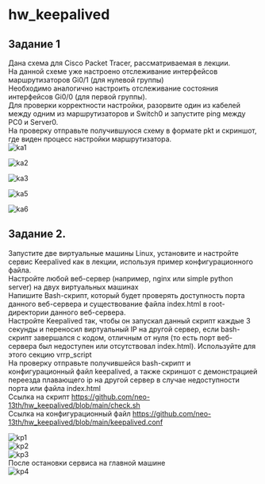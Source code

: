 # hw_keepalived
## Задание 1  
Дана схема для Cisco Packet Tracer, рассматриваемая в лекции.  
На данной схеме уже настроено отслеживание интерфейсов маршрутизаторов Gi0/1 (для нулевой группы)  
Необходимо аналогично настроить отслеживание состояния интерфейсов Gi0/0 (для первой группы).  
Для проверки корректности настройки, разорвите один из кабелей между одним из маршрутизаторов и Switch0 и запустите ping между PC0 и Server0.  
На проверку отправьте получившуюся схему в формате pkt и скриншот, где виден процесс настройки маршрутизатора.  
  ![ka1](https://github.com/neo-13th/hw_keepalived/assets/150372172/bd89d0bb-f7cf-4299-90e7-de07b4367cb6)  
  
![ka2](https://github.com/neo-13th/hw_keepalived/assets/150372172/e70e268d-15ee-42f8-bafb-e2d4e4e4edea)  

![ka3](https://github.com/neo-13th/hw_keepalived/assets/150372172/581020f9-bf58-4152-a2f7-81793861fb00)  

![ka5](https://github.com/neo-13th/hw_keepalived/assets/150372172/6c446044-85f0-458f-830f-c48f577a9fe2)  

![ka6](https://github.com/neo-13th/hw_keepalived/assets/150372172/91cf702e-7e3e-4aa3-b82b-06e8462fd56b)  

## Задание 2.
Запустите две виртуальные машины Linux, установите и настройте сервис Keepalived как в лекции, используя пример конфигурационного <a>файла</a>.  
Настройте любой веб-сервер (например, nginx или simple python server) на двух виртуальных машинах  
Напишите Bash-скрипт, который будет проверять доступность порта данного веб-сервера и существование файла index.html в root-директории данного веб-сервера.  
Настройте Keepalived так, чтобы он запускал данный скрипт каждые 3 секунды и переносил виртуальный IP на другой сервер, если bash-скрипт завершался с кодом, отличным от нуля (то есть порт веб-сервера был недоступен или отсутствовал index.html). Используйте для этого секцию vrrp_script  
На проверку отправьте получившейся bash-скрипт и конфигурационный файл keepalived, а также скриншот с демонстрацией переезда плавающего ip на другой сервер в случае недоступности порта или файла index.html  
Ссылка на скрипт https://github.com/neo-13th/hw_keepalived/blob/main/check.sh  
Ссылка на конфигурационный файл https://github.com/neo-13th/hw_keepalived/blob/main/keepalived.conf  

![kp1](https://github.com/neo-13th/hw_keepalived/assets/150372172/5ba04609-5150-40b9-a1d4-f41c7dae9f2f)  
![kp2](https://github.com/neo-13th/hw_keepalived/assets/150372172/7c8acd12-1add-4a68-b3d7-0b4013c6caae)  
![kp3](https://github.com/neo-13th/hw_keepalived/assets/150372172/6a61c478-d94e-4796-b09a-6dedf366efa9)  
После остановки сервиса на главной машине  
![kp4](https://github.com/neo-13th/hw_keepalived/assets/150372172/405aabee-0189-46a8-99d3-8e41fc676708)  








